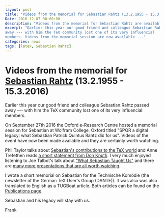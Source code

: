 ```yaml
---
layout: post
title: "Videos from the memorial for Sebastian Rahtz (13.2.1955 - 15.3.2016)"
Date: 2016-12-07 00:00:00
description: "Videos from the memorial for Sebastian Rahtz are available"
excerpt: "Earlier this year our good friend and colleague Sebastian Rahtz passed
away --- with him the TeX community lost one of its very influencial
members. Videos from the memorial session are now available ..."
categories: news
tags: [latex, Sebastian Rahtz]
---
```


# Videos from the memorial for [Sebastian Rahtz](https://en.wikipedia.org/wiki/Sebastian_Rahtz) (13.2.1955 - 15.3.2016)

Earlier this year our good friend and colleague Sebastian Rahtz passed
away --- with him the TeX community lost one of its very influencial
members.

On September 27th 2016 the Oxford e-Research Centre hosted a memorial
session for Sebastian at Wolfram College, Oxford titled "SPQR a
digital legacy: what Sebastian Patrick Quintus Rahtz did for us".
Videos of the event have now been made available and they are
certainly worth watching.

Phil Taylor talks about [Sebastian's contributions to the TeX
world](https://podcasts.ox.ac.uk/tex-and-latex-software) and Anne
Trefethen reads [a short statement from Don
Knuth](https://podcasts.ox.ac.uk/tex-live-don-knuth-remembers-spqr). I
very much enjoyed listening to Joe Talbot's talk about ["What
Sebastian Taught
Us"](https://podcasts.ox.ac.uk/what-sebastian-taught-us) and there are
[many more presentations that are all worth
watching](https://podcasts.ox.ac.uk/series/sebastian-rahtz-celebration-his-work).

I wrote a short memorial on Sebastian for the Technische Komödie (the
newsletter of the German TeX User's Group (DANTE)). It was also was
also translated to English as a TUGBoat article. Both articles can be
found on the [Publications page]({{site.baseurl}}/publications/).

Sebastian and his legacy will stay with us.

Frank

